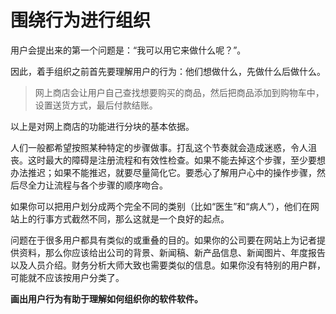 # 围绕行为进行组织

用户会提出来的第一个问题是：“我可以用它来做什么呢？”。

因此，着手组织之前首先要理解用户的行为：他们想做什么，先做什么后做什么。

> 网上商店会让用户自己查找想要购买的商品，然后把商品添加到购物车中，设置送货方式，最后付款结账。

以上是对网上商店的功能进行分块的基本依据。

人们一般都希望按照某种特定的步骤做事。打乱这个节奏就会造成迷惑，令人沮丧。这时最大的障碍是注册流程和有效性检查。如果不能去掉这个步骤，至少要想办法推迟；如果不能推迟，就要尽量简化它。要悉心了解用户心中的操作步骤，然后尽全力让流程与各个步骤的顺序吻合。

如果你可以把用户划分成两个完全不同的类别（比如“医生”和“病人”），他们在网站上的行事方式截然不同，那么这就是一个良好的起点。

问题在于很多用户都具有类似的或重叠的目的。如果你的公司要在网站上为记者提供资料，那么你应该给出公司的背景、新闻稿、新产品信息、新闻图片、年度报告以及人员介绍。财务分析大师大致也需要类似的信息。如果你没有特别的用户群，可能就不应该按用户分类了。

**画出用户行为有助于理解如何组织你的软件软件。**
